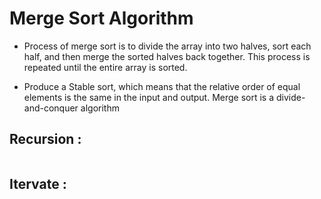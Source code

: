 # Merge Sort Algorithm
- Process of merge sort is to divide the array into two halves, sort each half, and then merge the sorted halves back together. This process is repeated until the entire array is sorted.

- Produce a Stable sort, which means that the relative order of equal elements is the same in the input and output. Merge sort is a divide-and-conquer algorithm

## Recursion :
```java

```

## Itervate :

```java
```
